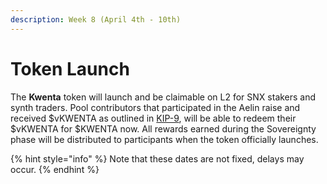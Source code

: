 ```yaml
---
description: Week 8 (April 4th - 10th)
---
```


# Token Launch

The **Kwenta** token will launch and be claimable on L2 for SNX stakers and synth traders. Pool contributors that participated in the Aelin raise and received $vKWENTA as outlined in [KIP-9](https://kips.kwenta.io/kips/kip-9/), will be able to redeem their $vKWENTA for $KWENTA now. All rewards earned during the Sovereignty phase will be distributed to participants when the token officially launches.

{% hint style="info" %}
Note that these dates are not fixed, delays may occur.
{% endhint %}

